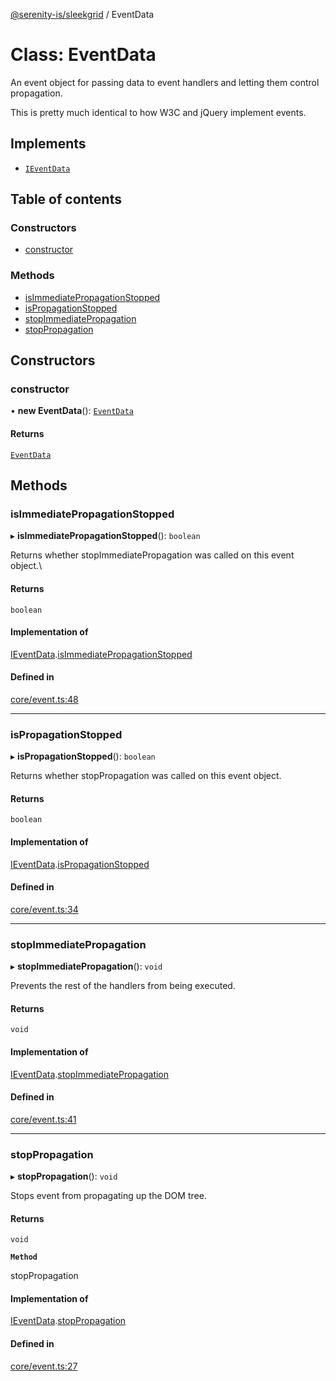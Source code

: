 [@serenity-is/sleekgrid](../README.md) / EventData

# Class: EventData

An event object for passing data to event handlers and letting them control propagation.
<p>This is pretty much identical to how W3C and jQuery implement events.</p>

## Implements

- [`IEventData`](../interfaces/IEventData.md)

## Table of contents

### Constructors

- [constructor](EventData.md#constructor)

### Methods

- [isImmediatePropagationStopped](EventData.md#isimmediatepropagationstopped)
- [isPropagationStopped](EventData.md#ispropagationstopped)
- [stopImmediatePropagation](EventData.md#stopimmediatepropagation)
- [stopPropagation](EventData.md#stoppropagation)

## Constructors

### constructor

• **new EventData**(): [`EventData`](EventData.md)

#### Returns

[`EventData`](EventData.md)

## Methods

### isImmediatePropagationStopped

▸ **isImmediatePropagationStopped**(): `boolean`

Returns whether stopImmediatePropagation was called on this event object.\

#### Returns

`boolean`

#### Implementation of

[IEventData](../interfaces/IEventData.md).[isImmediatePropagationStopped](../interfaces/IEventData.md#isimmediatepropagationstopped)

#### Defined in

[core/event.ts:48](https://github.com/serenity-is/sleekgrid/blob/master/src/core/event.ts#L48)

___

### isPropagationStopped

▸ **isPropagationStopped**(): `boolean`

Returns whether stopPropagation was called on this event object.

#### Returns

`boolean`

#### Implementation of

[IEventData](../interfaces/IEventData.md).[isPropagationStopped](../interfaces/IEventData.md#ispropagationstopped)

#### Defined in

[core/event.ts:34](https://github.com/serenity-is/sleekgrid/blob/master/src/core/event.ts#L34)

___

### stopImmediatePropagation

▸ **stopImmediatePropagation**(): `void`

Prevents the rest of the handlers from being executed.

#### Returns

`void`

#### Implementation of

[IEventData](../interfaces/IEventData.md).[stopImmediatePropagation](../interfaces/IEventData.md#stopimmediatepropagation)

#### Defined in

[core/event.ts:41](https://github.com/serenity-is/sleekgrid/blob/master/src/core/event.ts#L41)

___

### stopPropagation

▸ **stopPropagation**(): `void`

Stops event from propagating up the DOM tree.

#### Returns

`void`

**`Method`**

stopPropagation

#### Implementation of

[IEventData](../interfaces/IEventData.md).[stopPropagation](../interfaces/IEventData.md#stoppropagation)

#### Defined in

[core/event.ts:27](https://github.com/serenity-is/sleekgrid/blob/master/src/core/event.ts#L27)
